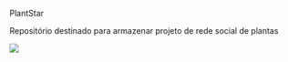 PlantStar

Repositório destinado para armazenar projeto de rede social de plantas

![](https://media.giphy.com/media/hVsfjWYbNgAzIu573S/giphy.gif)
